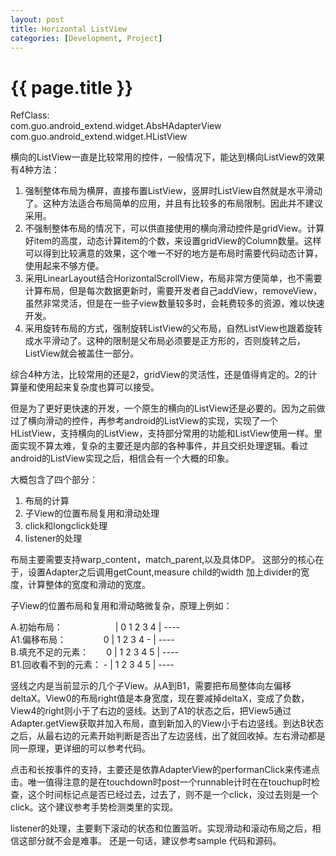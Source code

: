 ```yaml
---
layout: post
title: Horizontal ListView
categories: [Development, Project]
---
```


{{ page.title }}
================
RefClass:</br>
com.guo.android_extend.widget.AbsHAdapterView</br>
com.guo.android_extend.widget.HListView

横向的ListView一直是比较常用的控件，一般情况下，能达到横向ListView的效果有4种方法：

1. 强制整体布局为横屏，直接布置ListView，竖屏时ListView自然就是水平滑动了。这种方法适合布局简单的应用，并且有比较多的布局限制。因此并不建议采用。
2. 不强制整体布局的情况下，可以供直接使用的横向滑动控件是gridView。计算好item的高度，动态计算item的个数，来设置gridView的Column数量。这样可以得到比较满意的效果，这个唯一不好的地方是布局时需要代码动态计算，使用起来不够方便。
3. 采用LinearLayout结合HorizontalScrollView，布局非常方便简单，也不需要计算布局，但是每次数据更新时，需要开发者自己addView，removeView，虽然非常灵活，但是在一些子view数量较多时，会耗费较多的资源，难以快速开发。
4. 采用旋转布局的方式，强制旋转ListView的父布局，自然ListView也跟着旋转成水平滑动了。这种的限制是父布局必须要是正方形的，否则旋转之后，ListView就会被盖住一部分。

综合4种方法，比较常用的还是2，gridView的灵活性，还是值得肯定的。2的计算量和使用起来复杂度也算可以接受。

但是为了更好更快速的开发，一个原生的横向的ListView还是必要的。因为之前做过了横向滑动的控件，再参考android的ListView的实现，实现了一个HListView，支持横向的ListView，支持部分常用的功能和ListView使用一样。里面实现不算太难，复杂的主要还是内部的各种事件，并且交织处理逻辑。看过android的ListView实现之后，相信会有一个大概的印象。

大概包含了四个部分：</br>
1. 布局的计算
2. 子View的位置布局复用和滑动处理
3. click和longclick处理
4. listener的处理

布局主要需要支持warp_content，match_parent,以及具体DP。 这部分的核心在于，设置Adapter之后调用getCount,measure child的width
加上divider的宽度，计算整体的宽度和滑动的宽度。

子View的位置布局和复用和滑动略微复杂，原理上例如： 

A.初始布局：　　　　　　| 0 1 2 3 4 | ----</br>
A1.偏移布局：　　　　 0 | 1 2 3 4 - | ----</br>
B.填充不足的元素：　　0 | 1 2 3 4 5 | ----</br>
B1.回收看不到的元素： - | 1 2 3 4 5 | ----</br>

竖线之内是当前显示的几个子View。从A到B1，需要把布局整体向左偏移deltaX。View0的布局right值是本身宽度，现在要减掉deltaX，变成了负数，View4的right则小于了右边的竖线。达到了A1的状态之后，把View5通过Adapter.getView获取并加入布局，直到新加入的View小于右边竖线。到达B状态之后，从最右边的元素开始判断是否出了左边竖线，出了就回收掉。左右滑动都是同一原理，更详细的可以参考代码。

点击和长按事件的支持，主要还是依靠AdapterView的performanClick来传递点击。唯一值得注意的是在touchdown时post一个runnable计时在在touchup时检查，这个时间标记点是否已经过去，过去了，则不是一个click，没过去则是一个click。这个建议参考手势检测类里的实现。

listener的处理，主要剩下滚动的状态和位置监听。实现滑动和滚动布局之后，相信这部分就不会是难事。
还是一句话，建议参考sample 代码和源码。





